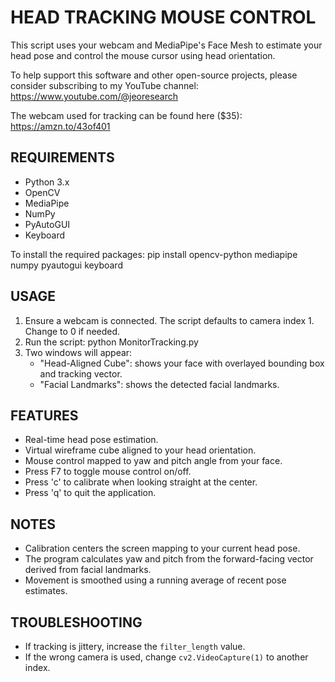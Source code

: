 HEAD TRACKING MOUSE CONTROL
====================================

This script uses your webcam and MediaPipe's Face Mesh to estimate your head pose and control the mouse cursor using head orientation.

To help support this software and other open-source projects, please consider subscribing to my YouTube channel: https://www.youtube.com/@jeoresearch

The webcam used for tracking can be found here ($35): https://amzn.to/43of401

REQUIREMENTS
------------
- Python 3.x
- OpenCV
- MediaPipe
- NumPy
- PyAutoGUI
- Keyboard

To install the required packages:
    pip install opencv-python mediapipe numpy pyautogui keyboard

USAGE
-----
1. Ensure a webcam is connected. The script defaults to camera index 1. Change to 0 if needed.
2. Run the script:
    python MonitorTracking.py
3. Two windows will appear:
    - "Head-Aligned Cube": shows your face with overlayed bounding box and tracking vector.
    - "Facial Landmarks": shows the detected facial landmarks.

FEATURES
--------
- Real-time head pose estimation.
- Virtual wireframe cube aligned to your head orientation.
- Mouse control mapped to yaw and pitch angle from your face.
- Press F7 to toggle mouse control on/off.
- Press 'c' to calibrate when looking straight at the center.
- Press 'q' to quit the application.

NOTES
-----
- Calibration centers the screen mapping to your current head pose.
- The program calculates yaw and pitch from the forward-facing vector derived from facial landmarks.
- Movement is smoothed using a running average of recent pose estimates.

TROUBLESHOOTING
---------------
- If tracking is jittery, increase the `filter_length` value.
- If the wrong camera is used, change `cv2.VideoCapture(1)` to another index.
